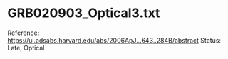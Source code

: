 # GRB020903_Optical3.txt

Reference: https://ui.adsabs.harvard.edu/abs/2006ApJ...643..284B/abstract
Status: Late, Optical